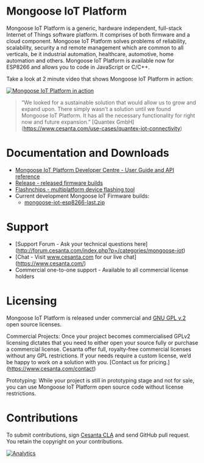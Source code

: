 # Mongoose IoT Platform

Mongoose IoT Platform is a generic, hardware independent, full-stack Internet of Things software platform. It comprises of both firmware and a cloud component. Mongoose IoT Platform solves problems of reliability, scalability, security a
nd remote management which are common to all verticals, be it industrial automation, healthcare, automotive, home automation and others.
Mongoose IoT Platform is available now for ESP8266 and allows you to code in JavaScript or C/C++.

Take a look at 2 minute video that shows Mongoose IoT Platform in action:

[![Mongoose IoT Platform in action](https://docs.cesanta.com/mongoose-iot/latest/Mongoose_IoT.clip.png)](https://www.youtube.com/watch?v=6DYfGsqQzCg)

> “We looked for a sustainable solution that would allow us to grow and expand upon. There simply wasn’t a solution until we found Mongoose IoT Platform. It has all the necessary functionality for right now and future expansion.” [Quantex GmbH] (https://www.cesanta.com/use-cases/quantex-iot-connectivity)

# Documentation and Downloads

- [Mongoose IoT Platform Developer Centre - User Guide and API reference](https://docs.cesanta.com/mongoose-iot/latest/)
- [Release - released firmware builds](https://github.com/cesanta/mongoose-iot/releases/latest)
- [Flashnchips - multiplatform device flashing tool](https://github.com/cesanta/fnc/releases/latest)
- Current development Mongoose IoT Firmware builds:
   - [mongoose-iot-esp8266-last.zip](https://backend.cesanta.com/devel/mongoose-iot-esp8266-last.zip)

# Support
- [Support Forum - Ask your technical questions here] (http://forum.cesanta.com/index.php?p=/categories/mongoose-iot)
- [Chat - Visit www.cesanta.com for our live chat] (https://www.cesanta.com/)
- Commercial one-to-one support - Available to all commercial license holders


# Licensing

Mongoose IoT Platform is released under commercial and [GNU GPL v.2](http://www.gnu.org/licenses/old-licenses/gpl-2.0.html) open source licenses.

Commercial Projects:
Once your project becomes commercialised GPLv2 licensing dictates that you need to either open your source fully or purchase a commercial license. Cesanta offer full, royalty-free commercial licenses without any GPL restrictions. If your needs require a custom license, we’d be happy to work on a solution with you. [Contact us for pricing.] (https://www.cesanta.com/contact)

Prototyping:
While your project is still in prototyping stage and not for sale, you can use Mongoose IoT Platform open source code without license restrictions.

# Contributions

To submit contributions, sign
[Cesanta CLA](https://docs.cesanta.com/contributors_la.shtml)
and send GitHub pull request. You retain the copyright on your contributions.

[![Analytics](https://ga-beacon.appspot.com/UA-42732794-6/project-page)](https://github.com/cesanta/mongoose-iot)
